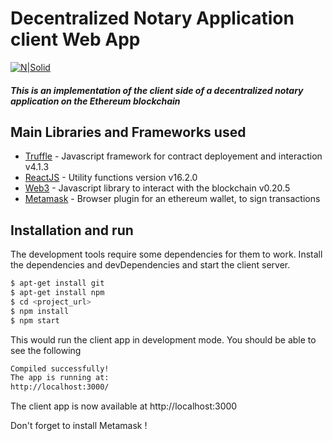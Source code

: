 # Decentralized Notary Application client Web App

[![N|Solid](https://image.spreadshirtmedia.net/image-server/v1/mp/designs/138535075,width=178,height=178/ethereum-logo.png)](https://nodesource.com/products/nsolid)

##### This is an implementation of the client side of a decentralized notary application on the Ethereum blockchain


## Main Libraries and Frameworks used
* [Truffle] - Javascript framework for contract deployement and interaction v4.1.3
* [ReactJS] - Utility functions version v16.2.0
* [Web3] - Javascript library to interact with the blockchain v0.20.5
* [Metamask] - Browser plugin for an ethereum wallet, to sign transactions

## Installation and run

The development tools require some dependencies for them to work.
Install the dependencies and devDependencies and start the client server.

```sh
$ apt-get install git
$ apt-get install npm
$ cd <project_url>
$ npm install
$ npm start
```
This would run the client app in development mode. You should be able to see the following 
```sh
Compiled successfully!
The app is running at:
http://localhost:3000/
```
The client app is now available at http://localhost:3000

Don't forget to install Metamask !

   
   [Truffle]: <http://truffleframework.com/>
   [ReactJS]: <https://reactjs.org/>
   [Metamask]: <https://metamask.io/>
   [Web3]: <https://github.com/ethereum/web3.js/>
